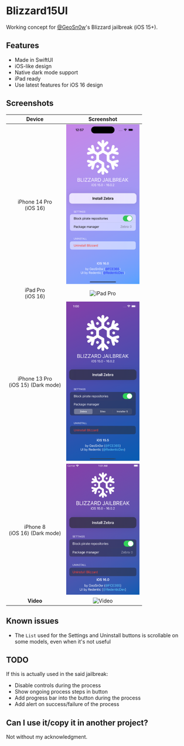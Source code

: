 # Blizzard15UI

Working concept for [@GeoSn0w](https://github.com/GeoSn0w)'s Blizzard jailbreak (iOS 15+).

## Features
- Made in SwiftUI
- iOS-like design
- Native dark mode support
- iPad ready
- Use latest features for iOS 16 design

## Screenshots
Device | Screenshot
:---: | :---:
iPhone 14 Pro<br />(iOS 16) | <img src="screenshots/14pro.png" alt="iPhone 14 Pro" width="200">
iPad Pro<br />(iOS 16) | <img src="screenshots/ipadpro.png" alt="iPad Pro" width="200">
iPhone 13 Pro<br />(iOS 15) (Dark mode) | <img src="screenshots/13pro.png" alt="iPhone 13 Pro" width="200">
iPhone 8<br />(iOS 16) (Dark mode) | <img src="screenshots/8.png" alt="iPhone 8" width="200">
**Video** | <img src="screenshots/video.gif" alt="Video" width="200">

## Known issues
- The `List` used for the Settings and Uninstall buttons is scrollable on some models, even when it's not useful

## TODO
If this is actually used in the said jailbreak:
- Disable controls during the process
- Show ongoing process steps in button
- Add progress bar into the button during the process
- Add alert on success/failure of the process

## Can I use it/copy it in another project?
Not without my acknowledgment.
